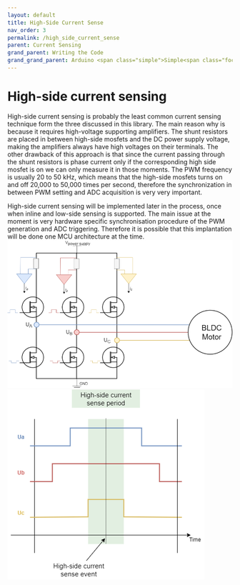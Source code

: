 ```yaml
---
layout: default
title: High-Side Current Sense
nav_order: 3
permalink: /high_side_current_sense
parent: Current Sensing
grand_parent: Writing the Code
grand_grand_parent: Arduino <span class="simple">Simple<span class="foc">FOC</span>library</span>
---
```


# High-side current sensing
High-side current sensing is probably the least common current sensing technique form the three discussed in this library. The main reason why is because it requires high-voltage supporting amplifiers. The shunt resistors are placed in between high-side mosfets and the DC power supply voltage, making the amplifiers always have high voltages on their terminals. The other drawback of this approach is that since the current passing through the shunt resistors is phase current only if the  corresponding high side mosfet is on we can only measure it in those moments. The PWM frequency is usually 20 to 50 kHz, which means that the high-side mosfets turns on and off 20,000 to 50,000 times per second, therefore the synchronization in between PWM setting and ADC acquisition is very very important.

High-side current sensing will be implemented later in the process, once when inline and low-side sensing is supported. The main issue at the moment is very hardware specific synchronisation procedure of the PWM generation and ADC triggering. Therefore it is possible that this implantation will be done one MCU architecture at the time. 
<img src="extras/Images/high-side.png" class="width50">
<img src="extras/Images/high_side_sync.png" class="width40">